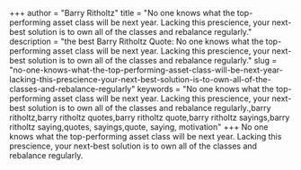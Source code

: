 +++
author = "Barry Ritholtz"
title = "No one knows what the top-performing asset class will be next year. Lacking this prescience, your next-best solution is to own all of the classes and rebalance regularly."
description = "the best Barry Ritholtz Quote: No one knows what the top-performing asset class will be next year. Lacking this prescience, your next-best solution is to own all of the classes and rebalance regularly."
slug = "no-one-knows-what-the-top-performing-asset-class-will-be-next-year-lacking-this-prescience-your-next-best-solution-is-to-own-all-of-the-classes-and-rebalance-regularly"
keywords = "No one knows what the top-performing asset class will be next year. Lacking this prescience, your next-best solution is to own all of the classes and rebalance regularly.,barry ritholtz,barry ritholtz quotes,barry ritholtz quote,barry ritholtz sayings,barry ritholtz saying,quotes, sayings,quote, saying, motivation"
+++
No one knows what the top-performing asset class will be next year. Lacking this prescience, your next-best solution is to own all of the classes and rebalance regularly.
